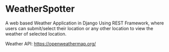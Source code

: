 # WeatherSpotter
A web based Weather Application in Django Using REST Framework, where users can submit/select their location or any other location to view the weather of selected location.


Weather API:
https://openweathermap.org/